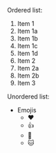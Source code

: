 Ordered list:
1. Item 1
  1. Item 1a
  2. Item 1b
  3. Item 1c
  4. Item 1d
2. Item 2
  1. Item 2a
  2. Item 2b
3. Item 3

Unordered list:
* Emojis
  * :heart:
  * :+1:
  * :sheep:
  * :cat:
  

